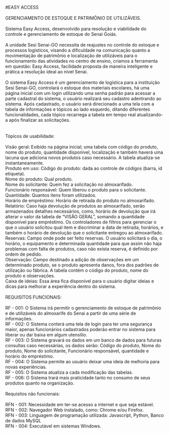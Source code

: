 #EASY ACCESS<br>
<br>
GERENCIAMENTO DE ESTOQUE E PATRIMÔNIO DE UTILIZÁVEIS.<br>
<br>
Sistema Easy Access, desenvolvido para resolução e viabilidade do controle e gerenciamento de estoque do Senai Goiás.<br>
<br>
A unidade Sesi Senai-GO necessita de reajustes no controle do estoque e processos logísticos, visando a dificuldade na comunicação quanto a movimentação de patrimônio e localização de utilizáveis para o funcionamento das atividades no centro de ensino, criamos a ferramenta em questão: Easy Access, facilidade proposta de maneira inteligente e prática a resolução ideal ao nível Senai.<br>
<br>
O sistema Easy Access é um gerenciamento de logística para a instituição Sesi Senai-GO, controlará o estoque dos materiais escolares, há uma página inicial com um login utilizando uma senha padrão para acessar a parte cadastral do sistema, o usuário realizará seu cadastro adentrando ao sistema. Após cadastrado, o usuário será direcionado a uma tela com a tabela de informações e tópicos ao lado esquerdo, ditando diferentes funcionalidades, cada tópico recarrega a tabela em tempo real atualizando-a após finalizar as solicitações.<br>
<br>
<br>
Tópicos de usabilidade: 
<br>
<br>
Visão geral: Exibido na página inicial; uma tabela com código do produto, nome do produto, quantidade disponível, localização e também haverá uma lacuna que adiciona novos produtos caso necessário. A tabela atualiza-se instantaneamente.<br>
Produto em uso: Código do produto: dada ao controle de códigos (barra, id etiqueta).<br>
Nome do produto: Qual produto.<br>
Nome do solicitante: Quem fez a solicitação no almoxarifado.<br>
Funcionário responsável: Quem liberou o produto para o solicitante.<br>
Quantidade: Quantos itens foram utilizados.<br>
Horário de empréstimo: Horário de retirada do produto no almoxarifado.<br>
Relatório: Caso haja devolução de produtos ao almoxarifado, serão armazenados detalhes necessários, como, horário de devolução que irá alterar o valor da tabela de “VISÃO GERAL”, somando a quantidade disponível para empréstimo. Os controladores  de filtros para gerenciar o que o usuário solicitou qual item e discriminar a data de retirada, horários, e também o horário de devolução que o solicitante entregou ao almoxarifado.<br>
Reservas: Campo onde pode ser feito reservas. O usuário solicitará o dia, o horário, o equipamento e determinada quantidade para que assim não haja problemas com falta de produtos, caso não exista reserva, é definido por ordem de pedido.<br>
Observação: Campo destinado a adição de observações em um determinado produto, se o produto apresenta danos, fora dos padrões de utilização ou fábrica. A tabela contém o código do produto, nome do produto e observações.<br>
Caixa de ideias: Essa área fica disponível para o usuário digitar ideias e dicas para melhorar a experiência dentro do sistema. 
<br>
<br>
REQUISITOS FUNCIONAIS:<br>
<br>
RF - 001: O Sistema irá permitir o gerenciamento de estoque de patrimônio e de utilizáveis do almoxarife do Senai a partir de uma série de informações.
<br>
RF - 002: O Sistema conterá uma tela de login para ter uma segurança maior, apenas funcionários cadastrados poderão entrar no sistema para liberar ou dar baixa em algum utensílio.
 <br>
RF - 003: O Sistema gravará os dados em um banco de dados para futuras consultas caso necessárias, os dados serão: Código 
do produto, Nome do produto, Nome do solicitante, Funcionário responsável, quantidade e horário do empréstimo.
<br>
RF - 004: O Sistema permite ao usuário deixar uma ideia de melhoria para novas experiências.
<br>
RF - 005: O Sistema atualiza a cada modificação das tabelas.
<br>
RF - 006: O Sistema trará mais praticidade  tanto no consumo de seus produtos quanto na organização.
<br>
<br>
Requisitos não funcionais:
<br>
<br>
RFN - 001: Necessidade em ter-se acesso a internet e que seja estável.
<br>
RFN - 002: Navegador Web instalado, como: Chrome e/ou Firefox.
<br>
RFN - 003: Linguagem de programação utilizada: Javascript, Python, Banco de dados MySQL
<br>
RFN - 004: Executável em sistemas Windows.
